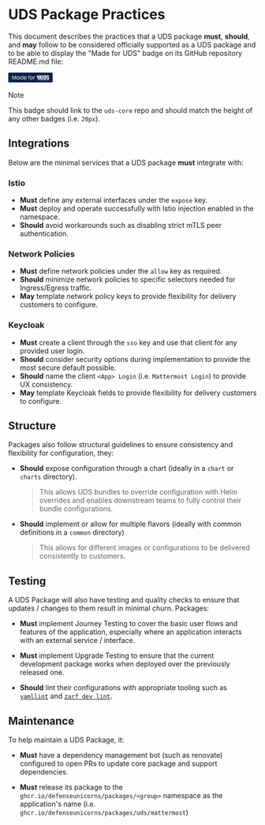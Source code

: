 # UDS Package Practices

This document describes the practices that a UDS package **must**, **should**, and **may** follow to be considered officially supported as a UDS package and to be able to display the "Made for UDS" badge on its GitHub repository README.md file:

[<img alt="Made for UDS" src="./made-for-uds.svg" height="20px"/>](https://github.com/defenseunicorns/uds-core)

> [!NOTE]
> This badge should link to the `uds-core` repo and should match the height of any other badges (i.e. `20px`).

## Integrations

Below are the minimal services that a UDS package **must** integrate with:

### Istio

- **Must** define any external interfaces under the `expose` key.
- **Must** deploy and operate successfully with Istio injection enabled in the namespace.
- **Should** avoid workarounds such as disabling strict mTLS peer authentication.

### Network Policies

- **Must** define network policies under the `allow` key as required.
- **Should** minimize network policies to specific selectors needed for Ingress/Egress traffic.
- **May** template network policy keys to provide flexibility for delivery customers to configure.

### Keycloak

- **Must** create a client through the `sso` key and use that client for any provided user login.
- **Should** consider security options during implementation to provide the most secure default possible.
- **Should** name the client `<App> Login` (i.e. `Mattermost Login`) to provide UX consistency.
- **May** template Keycloak fields to provide flexibility for delivery customers to configure.

## Structure

Packages also follow structural guidelines to ensure consistency and flexibility for configuration, they:

- **Should** expose configuration through a chart (ideally in a `chart` or `charts` directory).
  > This allows UDS bundles to override configuration with Helm overrides and enables downstream teams to fully control their bundle configurations.

- **Should** implement or allow for multiple flavors (ideally with common definitions in a `common` directory)
  > This allows for different images or configurations to be delivered consistently to customers.

## Testing

A UDS Package will also have testing and quality checks to ensure that updates / changes to them result in minimal churn.  Packages:

- **Must** implement Journey Testing to cover the basic user flows and features of the application, especially where an application interacts with an external service / interface.

- **Must** implement Upgrade Testing to ensure that the current development package works when deployed over the previously released one.

- **Should** lint their configurations with appropriate tooling such as [`yamllint`](https://github.com/adrienverge/yamllint) and [`zarf dev lint`](https://docs.zarf.dev/commands/zarf_dev_lint/).


## Maintenance

To help maintain a UDS Package, it:

- **Must** have a dependency management bot (such as renovate) configured to open PRs to update core package and support dependencies.

- **Must** release its package to the `ghcr.io/defenseunicorns/packages/<group>` namespace as the application's name (i.e. `ghcr.io/defenseunicorns/packages/uds/mattermost`)
